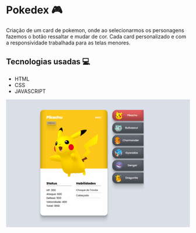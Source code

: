 # Pokedex 🎮
Criação de um card de pokemon, onde ao selecionarmos os personagens fazemos o botão ressaltar e mudar de cor. Cada card personalizado e com a responsividade trabalhada para as telas menores.

## Tecnologias usadas 💻

- HTML
- CSS
- JAVASCRIPT

[<img src="src/imagens/pokemon.gif" alt="gif da tela inicial">](https://github.com/Roni-88)
